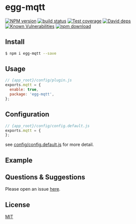 # egg-mqtt

[![NPM version][npm-image]][npm-url]
[![build status][travis-image]][travis-url]
[![Test coverage][codecov-image]][codecov-url]
[![David deps][david-image]][david-url]
[![Known Vulnerabilities][snyk-image]][snyk-url]
[![npm download][download-image]][download-url]

[npm-image]: https://img.shields.io/npm/v/egg-mqtt.svg?style=flat-square
[npm-url]: https://npmjs.org/package/egg-mqtt
[travis-image]: https://img.shields.io/travis/eggjs/egg-mqtt.svg?style=flat-square
[travis-url]: https://travis-ci.org/eggjs/egg-mqtt
[codecov-image]: https://img.shields.io/codecov/c/github/eggjs/egg-mqtt.svg?style=flat-square
[codecov-url]: https://codecov.io/github/eggjs/egg-mqtt?branch=master
[david-image]: https://img.shields.io/david/eggjs/egg-mqtt.svg?style=flat-square
[david-url]: https://david-dm.org/eggjs/egg-mqtt
[snyk-image]: https://snyk.io/test/npm/egg-mqtt/badge.svg?style=flat-square
[snyk-url]: https://snyk.io/test/npm/egg-mqtt
[download-image]: https://img.shields.io/npm/dm/egg-mqtt.svg?style=flat-square
[download-url]: https://npmjs.org/package/egg-mqtt

<!--
Description here.
-->

## Install

```bash
$ npm i egg-mqtt --save
```

## Usage

```js
// {app_root}/config/plugin.js
exports.mqtt = {
  enable: true,
  package: 'egg-mqtt',
};
```

## Configuration

```js
// {app_root}/config/config.default.js
exports.mqtt = {
};
```

see [config/config.default.js](config/config.default.js) for more detail.

## Example

<!-- example here -->

## Questions & Suggestions

Please open an issue [here](https://github.com/eggjs/egg/issues).

## License

[MIT](LICENSE)

